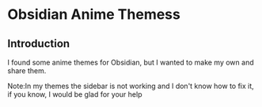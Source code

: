 # Obsidian Anime Themess

## Introduction

I found some anime themes for Obsidian, but I wanted to make my own and share them.

Note:In my themes the sidebar is not working and I don't know how to fix it, if you know, I would be glad for your help

